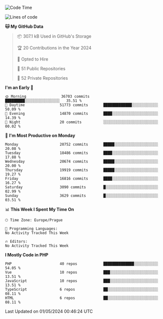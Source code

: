 <!--START_SECTION:waka-->
![Code Time](http://img.shields.io/badge/Code%20Time-1%2C583%20hrs%2058%20mins-blue)

![Lines of code](https://img.shields.io/badge/From%20Hello%20World%20I%27ve%20Written-32.6%20million%20lines%20of%20code-blue)

**🐱 My GitHub Data** 

> 📦 307.1 kB Used in GitHub's Storage 
 > 
> 🏆 20 Contributions in the Year 2024
 > 
> 💼 Opted to Hire
 > 
> 📜 51 Public Repositories 
 > 
> 🔑 52 Private Repositories 
 > 
**I'm an Early 🐤** 

```text
🌞 Morning                36703 commits       █████████░░░░░░░░░░░░░░░░   35.51 % 
🌆 Daytime                51773 commits       █████████████░░░░░░░░░░░░   50.09 % 
🌃 Evening                14870 commits       ████░░░░░░░░░░░░░░░░░░░░░   14.39 % 
🌙 Night                  20 commits          ░░░░░░░░░░░░░░░░░░░░░░░░░   00.02 % 
```
📅 **I'm Most Productive on Monday** 

```text
Monday                   20752 commits       █████░░░░░░░░░░░░░░░░░░░░   20.08 % 
Tuesday                  18486 commits       ████░░░░░░░░░░░░░░░░░░░░░   17.88 % 
Wednesday                20674 commits       █████░░░░░░░░░░░░░░░░░░░░   20.00 % 
Thursday                 19919 commits       █████░░░░░░░░░░░░░░░░░░░░   19.27 % 
Friday                   16816 commits       ████░░░░░░░░░░░░░░░░░░░░░   16.27 % 
Saturday                 3090 commits        █░░░░░░░░░░░░░░░░░░░░░░░░   02.99 % 
Sunday                   3629 commits        █░░░░░░░░░░░░░░░░░░░░░░░░   03.51 % 
```


📊 **This Week I Spent My Time On** 

```text
🕑︎ Time Zone: Europe/Prague

💬 Programming Languages: 
No Activity Tracked This Week

🔥 Editors: 
No Activity Tracked This Week
```

**I Mostly Code in PHP** 

```text
PHP                      40 repos            ██████████████░░░░░░░░░░░   54.05 % 
Vue                      10 repos            ███░░░░░░░░░░░░░░░░░░░░░░   13.51 % 
JavaScript               10 repos            ███░░░░░░░░░░░░░░░░░░░░░░   13.51 % 
TypeScript               6 repos             ██░░░░░░░░░░░░░░░░░░░░░░░   08.11 % 
HTML                     6 repos             ██░░░░░░░░░░░░░░░░░░░░░░░   08.11 % 
```




 Last Updated on 01/05/2024 00:46:24 UTC
<!--END_SECTION:waka-->
<!--
**AlexKratky/AlexKratky** is a ✨ _special_ ✨ repository because its `README.md` (this file) appears on your GitHub profile.

Here are some ideas to get you started:

- 🔭 I’m currently working on ...
- 🌱 I’m currently learning ...
- 👯 I’m looking to collaborate on ...
- 🤔 I’m looking for help with ...
- 💬 Ask me about ...
- 📫 How to reach me: ...
- 😄 Pronouns: ...
- ⚡ Fun fact: ...
-->
